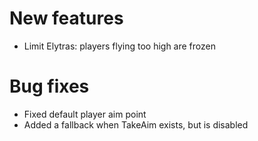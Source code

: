 # New features
* Limit Elytras: players flying too high are frozen
# Bug fixes
* Fixed default player aim point 
* Added a fallback when TakeAim exists, but is disabled
